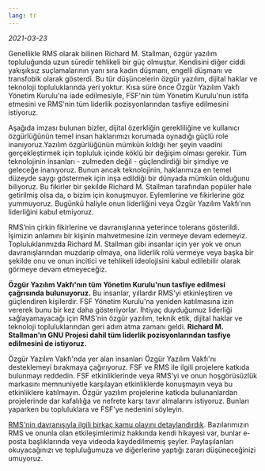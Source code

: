 ```yaml
---
lang: tr
---
```


_2021-03-23_

Genellikle RMS olarak bilinen Richard M. Stallman, özgür yazılım topluluğunda uzun süredir tehlikeli bir güç olmuştur. Kendisini diğer ciddi yakışıksız suçlamalarının yanı sıra kadın düşmanı, engelli düşmanı ve transfobik olarak gösterdi. Bu tür düşüncelerin özgür yazılım, dijital haklar ve teknoloji topluluklarında yeri yoktur. Kısa süre önce Özgür Yazılım Vakfı Yönetim Kurulu'na iade edilmesiyle, FSF'nin tüm Yönetim Kurulu'nun istifa etmesini ve RMS'nin tüm liderlik pozisyonlarından tasfiye edilmesini istiyoruz.

Aşağıda imzası bulunan bizler, dijital özerkliğin gerekliliğine ve kullanıcı özgürlüğünün temel insan haklarımızı korumada oynadığı güçlü role inanıyoruz.Yazılım özgürlüğünün mümkün kıldığı her şeyin vaadini gerçekleştirmek için topluluk içinde köklü bir değişim olması gerekir. Tüm teknolojinin insanları - zulmeden değil - güçlendirdiği bir şimdiye ve geleceğe inanıyoruz. Bunun ancak teknolojinin, haklarımıza en temel düzeyde saygı göstermek için inşa edildiği bir dünyada mümkün olduğunu biliyoruz. Bu fikirler bir şekilde Richard M. Stallman tarafından popüler hale getirilmiş olsa da, o bizim için konuşmuyor. Eylemlerine ve fikirlerine göz yummuyoruz. Bugünkü haliyle onun liderliğini veya Özgür Yazılım Vakfı'nın liderliğini kabul etmiyoruz.

RMS’nin çirkin fikirlerine ve davranışlarına yeterince tolerans gösterildi. İşimizin anlamını bir kişinin mahvetmesine izin vermeye devam edemeyiz. Topluluklarımızda Richard M. Stallman gibi insanlar için yer yok ve onun davranışlarından muzdarip olmaya, ona liderlik rolü vermeye veya başka bir şekilde onu ve onun incitici ve tehlikeli ideolojisini kabul edilebilir olarak görmeye devam etmeyeceğiz.

**Özgür Yazılım Vakfı'nın tüm Yönetim Kurulu'nun tasfiye edilmesi çağrısında bulunuyoruz.** Bu insanlar, yıllardır RMS'yi etkinleştiren ve güçlendiren kişilerdir. FSF Yönetim Kurulu'na yeniden katılmasına izin vererek bunu bir kez daha gösteriyorlar. İhtiyaç duyduğumuz liderliği sağlayamayacağı için RMS'nin özgür yazılım, teknik etik, dijital haklar ve teknoloji topluluklarından geri adım atma zamanı geldi. **Richard M. Stallman'ın GNU Projesi dahil tüm liderlik pozisyonlarından tasfiye edilmesini de istiyoruz.**

Özgür Yazılım Vakfı'nda yer alan insanları Özgür Yazılım Vakfı'nı desteklemeyi bırakmaya çağırıyoruz. FSF ve RMS ile ilgili projelere katkıda bulunmayı reddedin. FSF etkinliklerinde veya RMS'yi ve onun hoşgörüsüzlük markasını memnuniyetle karşılayan etkinliklerde konuşmayın veya bu etkinliklere katılmayın. Özgür yazılım projelerine katkıda bulunanlardan projelerinde dar kafalılığa ve nefrete karşı tavır almalarını istiyoruz. Bunları yaparken bu topluluklara ve FSF'ye nedenini söyleyin.

[RMS'nin davranışıyla ilgili birkaç kamu olayını detaylandırdık][1]. Bazılarımızın RMS ve onunla olan etkileşimlerimiz hakkında kendi hikayesi var, bunlar e-posta başlıklarında veya videoda kaydedilmemiş şeyler. Paylaşılanları okuyacağınızı ve topluluğumuza ve diğerlerine yaptığı zararı düşüneceğinizi umuyoruz.

[1]: https://rms-open-letter.github.io/appendix.tr

